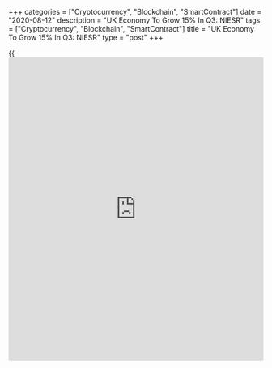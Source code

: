 +++
categories = ["Cryptocurrency", "Blockchain", "SmartContract"]
date = "2020-08-12"
description = "UK Economy To Grow 15% In Q3: NIESR"
tags = ["Cryptocurrency", "Blockchain", "SmartContract"]
title = "UK Economy To Grow 15% In Q3: NIESR"
type = "post"
+++

{{<iframe id="large-banner" src="https://www.bounty.group/#slide=13.0" width="100%" height="600" scrolling="no" style="border: 0px solid rgb(216, 221, 230); border-radius: 3px;">}}

The UK [economy][1] is set to expand 15 percent in the third quarter
after a record contraction in the second quarter, if the coronavirus, or
Covid-19, pandemic is contained, the National Institute for Economic and
Social Research said Wednesday.

Official data revealed earlier in the day that the economy shrunk a
record 20.4 percent in the second quarter after a 2.2 percent fall in
the first three months of the year, thus entering a technical recession.

The Office for National Statistics also said it was the first recession
since the global financial crisis of 2009 and the largest one ever
experienced by the UK economy.

Meanwhile, the monthly GDP estimate for June revealed an 8.7 percent
growth, as more firms returned to [business][2] after further relaxation
of the Covid-19 lockdown measures. Yet, the GDP is a sixth below its
level in February.

"Despite the recovery noted in June, the path ahead remains precarious,"
NIESR Senior Economist Kemar Whyte said.

"An extended period of growth will be required to make up the ground
lost in recent months."

The think tank has predicted a 10 percent fall in GDP this year and 6
percent growth next year, on the assumption that there is no resurgence
of the pandemic and no reintroduction of the containment measures.

The NIESR expects the service sector, which forms 80 percent of GDP, to
grow 14 percent, and production to expand 16.1 percent in the third
quarter. Manufacturing output is forecast to jump 20.3 percent and
construction to surge around 35 percent.

For comments and feedback [contact](https://www.playgroundfx.com/contact/): editorial@rtt[news](https://www.letsplayfx.com/blog/forex-news-website/).com

[Economic News][1]

 **What parts of the world are seeing the best (and worst) economic
performances lately? Click[here][3] to check out our [Econ Scorecard][3]
and find out! See up-to-the-moment [ranking](https://www.playgroundfx.com/blog/crypto-exchange-ranking/)s for the best and worst
performers in [GDP][4], [unemployment rate][5], [inflation][3] and much
more.**

   1. www.rtt[news](https://www.letsplayfx.com/blog/forex-news-website/).com/Content/EconomicNews.aspx
   2. www.rtt[news](https://www.letsplayfx.com/blog/forex-news-website/).com/Content/Business.aspx
   3. www.rtt[news](https://www.letsplayfx.com/blog/forex-news-website/).com/economic-scorecard/world-rank/CPI/highest-performance.aspx
   4. www.rtt[news](https://www.letsplayfx.com/blog/forex-news-website/).com/economic-scorecard/world-rank/GDP/highest-performance.aspx
   5. www.rtt[news](https://www.letsplayfx.com/blog/forex-news-website/).com/economic-scorecard/world-rank/unemployment-rate/lowest-performance.aspx
